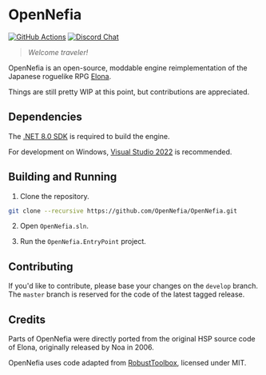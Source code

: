 # OpenNefia

[![GitHub Actions](https://github.com/OpenNefia/OpenNefia/actions/workflows/build-test.yml/badge.svg)](https://github.com/OpenNefia/OpenNefia/actions/workflows/build-test.yml) [![Discord Chat](https://img.shields.io/discord/815674706559762442?style=plastic)](https://discord.gg/cFq452yFQa)

> *Welcome traveler!*

OpenNefia is an open-source, moddable engine reimplementation of the Japanese roguelike RPG [Elona](http://ylvania.org/en/elona).

Things are still pretty WIP at this point, but contributions are appreciated.

## Dependencies

The [.NET 8.0 SDK](https://dotnet.microsoft.com/en-us/download/dotnet/8.0) is required to build the engine.

For development on Windows, [Visual Studio 2022](https://visualstudio.microsoft.com/vs) is recommended.

## Building and Running

1. Clone the repository.

```bash
git clone --recursive https://github.com/OpenNefia/OpenNefia.git
```

2. Open `OpenNefia.sln`.

3. Run the `OpenNefia.EntryPoint` project.

## Contributing

If you'd like to contribute, please base your changes on the `develop` branch. The `master` branch is reserved for the code of the latest tagged release.

## Credits

Parts of OpenNefia were directly ported from the original HSP source code of Elona, originally released by Noa in 2006.

OpenNefia uses code adapted from [RobustToolbox](https://github.com/space-wizards/RobustToolbox), licensed under MIT.
